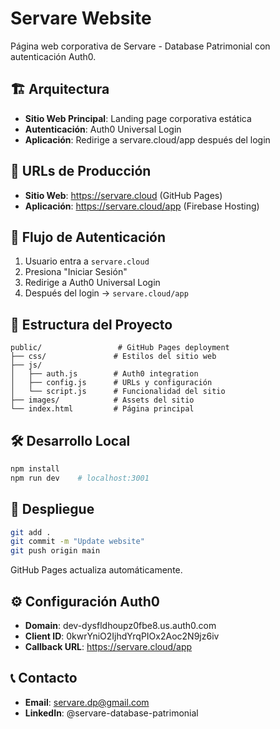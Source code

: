 # Servare Website

Página web corporativa de Servare - Database Patrimonial con autenticación Auth0.

## 🏗️ Arquitectura

- **Sitio Web Principal**: Landing page corporativa estática  
- **Autenticación**: Auth0 Universal Login
- **Aplicación**: Redirige a servare.cloud/app después del login

## 🚀 URLs de Producción

- **Sitio Web**: https://servare.cloud (GitHub Pages)
- **Aplicación**: https://servare.cloud/app (Firebase Hosting)

## 🔐 Flujo de Autenticación

1. Usuario entra a `servare.cloud`
2. Presiona "Iniciar Sesión" 
3. Redirige a Auth0 Universal Login
4. Después del login → `servare.cloud/app`

## 📁 Estructura del Proyecto

```
public/                 # GitHub Pages deployment
├── css/               # Estilos del sitio web
├── js/                
│   ├── auth.js        # Auth0 integration
│   ├── config.js      # URLs y configuración
│   └── script.js      # Funcionalidad del sitio
├── images/            # Assets del sitio
└── index.html         # Página principal
```

## 🛠️ Desarrollo Local

```bash
npm install
npm run dev    # localhost:3001
```

## 🚀 Despliegue

```bash
git add .
git commit -m "Update website"  
git push origin main
```

GitHub Pages actualiza automáticamente.

## ⚙️ Configuración Auth0

- **Domain**: dev-dysfldhoupz0fbe8.us.auth0.com
- **Client ID**: 0kwrYniO2IjhdYrqPIOx2Aoc2N9jz6iv  
- **Callback URL**: https://servare.cloud/app

## 📞 Contacto

- **Email**: servare.dp@gmail.com
- **LinkedIn**: @servare-database-patrimonial
